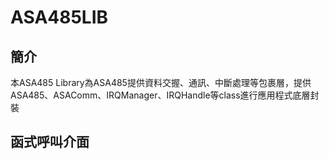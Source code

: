 # ASA485LIB
## 簡介
  本ASA485 Library為ASA485提供資料交握、通訊、中斷處理等包裹層，提供ASA485、ASAComm、IRQManager、IRQHandle等class進行應用程式底層封裝
## 函式呼叫介面

